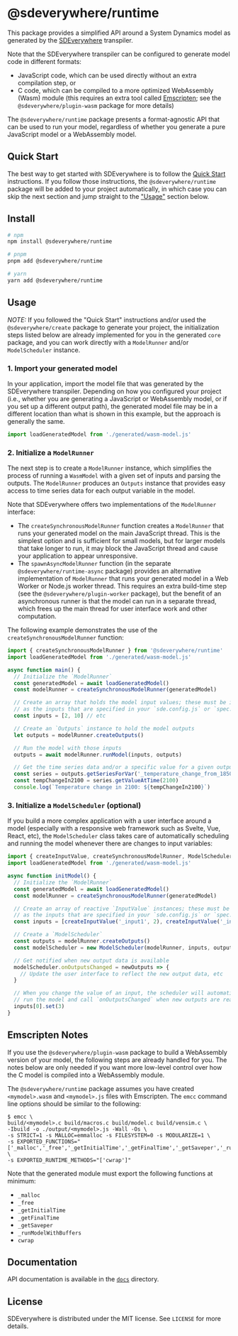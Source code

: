 # @sdeverywhere/runtime

This package provides a simplified API around a System Dynamics model as generated by the
[SDEverywhere](https://github.com/climateinteractive/SDEverywhere) transpiler.

Note that the SDEverywhere transpiler can be configured to generate model code in different formats:

- JavaScript code, which can be used directly without an extra compilation step, or
- C code, which can be compiled to a more optimized WebAssembly (Wasm) module (this requires an extra tool called [Emscripten](https://emscripten.org); see the `@sdeverywhere/plugin-wasm` package for more details)

The `@sdeverywhere/runtime` package presents a format-agnostic API that can be used to
run your model, regardless of whether you generate a pure JavaScript model or a WebAssembly
model.

## Quick Start

The best way to get started with SDEverywhere is to follow the [Quick Start](https://github.com/climateinteractive/SDEverywhere#quick-start) instructions.
If you follow those instructions, the `@sdeverywhere/runtime` package will be added to your project automatically, in which case you can skip the next section and jump straight to the ["Usage"](#usage) section below.

## Install

```sh
# npm
npm install @sdeverywhere/runtime

# pnpm
pnpm add @sdeverywhere/runtime

# yarn
yarn add @sdeverywhere/runtime
```

## Usage

_NOTE:_ If you followed the "Quick Start" instructions and/or used the
`@sdeverywhere/create` package to generate your project, the initialization
steps listed below are already implemented for you in the generated `core` package,
and you can work directly with a `ModelRunner` and/or `ModelScheduler` instance.

### 1. Import your generated model

In your application, import the model file that was generated by the SDEverywhere
transpiler.
Depending on how you configured your project (i.e., whether you are generating a
JavaScript or WebAssembly model, or if you set up a different output path), the
generated model file may be in a different location than what is shown in this
example, but the approach is generally the same.

```ts
import loadGeneratedModel from './generated/wasm-model.js'
```

### 2. Initialize a `ModelRunner`

The next step is to create a `ModelRunner` instance, which simplifies
the process of running a `WasmModel` with a given set of inputs and
parsing the outputs.
The `ModelRunner` produces an `Outputs` instance that provides easy
access to time series data for each output variable in the model.

Note that SDEverywhere offers two implementations of the `ModelRunner`
interface:

- The `createSynchronousModelRunner` function creates a `ModelRunner`
  that runs your generated model on the main JavaScript thread. This
  is the simplest option and is sufficient for small models, but for
  larger models that take longer to run, it may block the JavaScript
  thread and cause your application to appear unresponsive.
- The `spawnAsyncModelRunner` function (in the separate
  `@sdeverywhere/runtime-async` package) provides an alternative
  implementation of `ModelRunner` that runs your generated model in
  a Web Worker or Node.js worker thread. This requires an extra
  build-time step (see the `@sdeverywhere/plugin-worker` package),
  but the benefit of an asynchronous runner is that the model can
  run in a separate thread, which frees up the main thread for user
  interface work and other computation.

The following example demonstrates the use of the
`createSynchronousModelRunner` function:

```ts
import { createSynchronousModelRunner } from '@sdeverywhere/runtime'
import loadGeneratedModel from './generated/wasm-model.js'

async function main() {
  // Initialize the `ModelRunner`
  const generatedModel = await loadGeneratedModel()
  const modelRunner = createSynchronousModelRunner(generatedModel)

  // Create an array that holds the model input values; these must be in the same order
  // as the inputs that are specified in your `sde.config.js` or `spec.json` file
  const inputs = [2, 10] // etc

  // Create an `Outputs` instance to hold the model outputs
  let outputs = modelRunner.createOutputs()

  // Run the model with those inputs
  outputs = await modelRunner.runModel(inputs, outputs)

  // Get the time series data and/or a specific value for a given output variable
  const series = outputs.getSeriesForVar('_temperature_change_from_1850')
  const tempChangeIn2100 = series.getValueAtTime(2100)
  console.log(`Temperature change in 2100: ${tempChangeIn2100}`)
```

### 3. Initialize a `ModelScheduler` (optional)

If you build a more complex application with a user interface around a model
(especially with a responsive web framework such as Svelte, Vue, React, etc),
the `ModelScheduler` class takes care of automatically scheduling and running
the model whenever there are changes to input variables:

```ts
import { createInputValue, createSynchronousModelRunner, ModelScheduler } from '@sdeverywhere/runtime'
import loadGeneratedModel from './generated/wasm-model.js'

async function initModel() {
  // Initialize the `ModelRunner`
  const generatedModel = await loadGeneratedModel()
  const modelRunner = createSynchronousModelRunner(generatedModel)

  // Create an array of reactive `InputValue` instances; these must be in the same order
  // as the inputs that are specified in your `sde.config.js` or `spec.json` file
  const inputs = [createInputValue('_input1', 2), createInputValue('_input2', 0)] // etc

  // Create a `ModelScheduler`
  const outputs = modelRunner.createOutputs()
  const modelScheduler = new ModelScheduler(modelRunner, inputs, outputs)

  // Get notified when new output data is available
  modelScheduler.onOutputsChanged = newOutputs => {
    // Update the user interface to reflect the new output data, etc
  }

  // When you change the value of an input, the scheduler will automatically
  // run the model and call `onOutputsChanged` when new outputs are ready
  inputs[0].set(3)
}
```

## Emscripten Notes

If you use the `@sdeverywhere/plugin-wasm` package to build a WebAssembly
version of your model, the following steps are already handled for you.
The notes below are only needed if you want more low-level control over
how the C model is compiled into a WebAssembly module.

The `@sdeverywhere/runtime` package assumes you have created `<mymodel>.wasm`
and `<mymodel>.js` files with Emscripten.
The `emcc` command line options should be similar to the following:

```
$ emcc \
build/<mymodel>.c build/macros.c build/model.c build/vensim.c \
-Ibuild -o ./output/<mymodel>.js -Wall -Os \
-s STRICT=1 -s MALLOC=emmalloc -s FILESYSTEM=0 -s MODULARIZE=1 \
-s EXPORTED_FUNCTIONS="['_malloc','_free','_getInitialTime','_getFinalTime','_getSaveper','_runModelWithBuffers']" \
-s EXPORTED_RUNTIME_METHODS="['cwrap']"
```

Note that the generated module must export the following functions at minimum:

- `_malloc`
- `_free`
- `_getInitialTime`
- `_getFinalTime`
- `_getSaveper`
- `_runModelWithBuffers`
- `cwrap`

## Documentation

API documentation is available in the [`docs`](./docs/index.md) directory.

## License

SDEverywhere is distributed under the MIT license. See `LICENSE` for more details.

